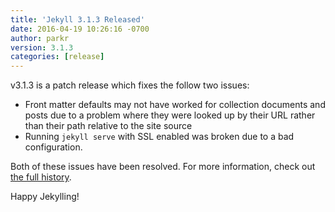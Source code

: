 ```yaml
---
title: 'Jekyll 3.1.3 Released'
date: 2016-04-19 10:26:16 -0700
author: parkr
version: 3.1.3
categories: [release]
---
```


v3.1.3 is a patch release which fixes the follow two issues:

- Front matter defaults may not have worked for collection documents and posts due to a problem where they were looked up by their URL rather than their path relative to the site source
- Running `jekyll serve` with SSL enabled was broken due to a bad configuration.

Both of these issues have been resolved. For more information, check out [the full history](/docs/history/#v3-1-3).

Happy Jekylling!
